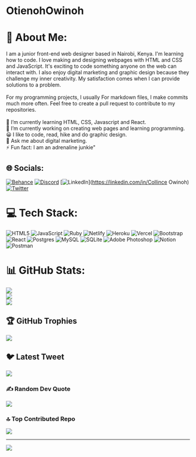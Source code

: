 # OtienohOwinoh

# 💫 About Me:
I am a junior front-end web designer based in Nairobi, Kenya. I'm learning how to code. I love making and designing webpages with HTML and CSS and JavaScript. It's exciting to code something anyone on the web can interact with. I also enjoy digital marketing and graphic design because they challenge my inner creativity. My satisfaction comes when I can provide solutions to a problem.<br><br>For my programming projects, I usually For markdown files, I make commits much more often. Feel free to create a pull request to contribute to my repositories.<br><br>🌱 I’m currently learning HTML, CSS, Javascript and React.<br>🔭 I’m currently working on creating web pages and learning programming.<br>😀 I like to code, read, hike and do graphic design.<br>💬 Ask me about digital marketing.<br>⚡ Fun fact:  I am an adrenaline junkie"


## 🌐 Socials:
[![Behance](https://img.shields.io/badge/Behance-1769ff?logo=behance&logoColor=white)](https://behance.net/OtienohOwinoh) [![Discord](https://img.shields.io/badge/Discord-%237289DA.svg?logo=discord&logoColor=white)](https://discord.gg/Collince#9828) [![LinkedIn](https://img.shields.io/badge/LinkedIn-%230077B5.svg?logo=linkedin&logoColor=white)](https://linkedin.com/in/Collince Owinoh) [![Twitter](https://img.shields.io/badge/Twitter-%231DA1F2.svg?logo=Twitter&logoColor=white)](https://twitter.com/@OtienohOwinoh) 

# 💻 Tech Stack:
![HTML5](https://img.shields.io/badge/html5-%23E34F26.svg?style=for-the-badge&logo=html5&logoColor=white) ![JavaScript](https://img.shields.io/badge/javascript-%23323330.svg?style=for-the-badge&logo=javascript&logoColor=%23F7DF1E) ![Ruby](https://img.shields.io/badge/ruby-%23CC342D.svg?style=for-the-badge&logo=ruby&logoColor=white) ![Netlify](https://img.shields.io/badge/netlify-%23000000.svg?style=for-the-badge&logo=netlify&logoColor=#00C7B7) ![Heroku](https://img.shields.io/badge/heroku-%23430098.svg?style=for-the-badge&logo=heroku&logoColor=white) ![Vercel](https://img.shields.io/badge/vercel-%23000000.svg?style=for-the-badge&logo=vercel&logoColor=white) ![Bootstrap](https://img.shields.io/badge/bootstrap-%23563D7C.svg?style=for-the-badge&logo=bootstrap&logoColor=white) ![React](https://img.shields.io/badge/react-%2320232a.svg?style=for-the-badge&logo=react&logoColor=%2361DAFB) ![Postgres](https://img.shields.io/badge/postgres-%23316192.svg?style=for-the-badge&logo=postgresql&logoColor=white) ![MySQL](https://img.shields.io/badge/mysql-%2300f.svg?style=for-the-badge&logo=mysql&logoColor=white) ![SQLite](https://img.shields.io/badge/sqlite-%2307405e.svg?style=for-the-badge&logo=sqlite&logoColor=white) ![Adobe Photoshop](https://img.shields.io/badge/adobephotoshop-%2331A8FF.svg?style=for-the-badge&logo=adobephotoshop&logoColor=white) ![Notion](https://img.shields.io/badge/Notion-%23000000.svg?style=for-the-badge&logo=notion&logoColor=white) ![Postman](https://img.shields.io/badge/Postman-FF6C37?style=for-the-badge&logo=postman&logoColor=white)
# 📊 GitHub Stats:
![](https://github-readme-stats.vercel.app/api?username=OtienohOwinoh&theme=vue&hide_border=true&include_all_commits=true&count_private=true)<br/>
![](https://github-readme-streak-stats.herokuapp.com/?user=OtienohOwinoh&theme=vue&hide_border=true)<br/>
![](https://github-readme-stats.vercel.app/api/top-langs/?username=OtienohOwinoh&theme=vue&hide_border=true&include_all_commits=true&count_private=true&layout=compact)

## 🏆 GitHub Trophies
![](https://github-profile-trophy.vercel.app/?username=OtienohOwinoh&theme=onedark&no-frame=false&no-bg=true&margin-w=4)

## 🐦 Latest Tweet
[![](https://gtce.itsvg.in/api?username=@OtienohOwinoh)](https://github.com/VishwaGauravIn/github-twitter-card-embed)

### ✍️ Random Dev Quote
![](https://quotes-github-readme.vercel.app/api?type=horizontal&theme=merko)

### 🔝 Top Contributed Repo
![](https://github-contributor-stats.vercel.app/api?username=OtienohOwinoh&limit=5&theme=gruvbox&combine_all_yearly_contributions=true)

---
[![](https://visitcount.itsvg.in/api?id=OtienohOwinoh&icon=0&color=0)](https://visitcount.itsvg.in)

<!-- Proudly created with GPRM ( https://gprm.itsvg.in ) -->
